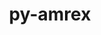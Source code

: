 ---
title: "py-amrex"
layout: cache
categories: [package, develop]
meta: {"versions": ["24.04"], "compilers": ["gcc@=11.4.0", "gcc@=9.4.0", "oneapi@=2024.2.0"], "oss": ["ubuntu20.04", "ubuntu22.04"], "platforms": ["linux"], "targets": ["neoverse_v1", "neoverse_v2", "ppc64le", "x86_64_v3"], "stacks": ["e4s", "e4s-neoverse-v2", "e4s-neoverse_v1", "e4s-oneapi", "e4s-power", "root"], "num_specs": 65, "num_specs_by_stack": {"root": 65, "e4s-power": 2, "e4s-neoverse_v1": 2, "e4s-neoverse-v2": 2, "e4s": 2, "e4s-oneapi": 2}}
spec_details: [{"hash": "v65lqrzwmqmh5x4vylsgbpvbhximbavz", "compiler": "gcc@=9.4.0", "versions": ["24.04"], "os": "ubuntu20.04", "platform": "linux", "target": "ppc64le", "variants": ["build_system=python_pip", "~cuda", "dimensions=1,2,3", "+mpi", "~openmp", "precision=double", "~rocm", "~tiny_profile"], "stacks": ["root"], "size": "-", "tarball": "https://binaries.spack.io/develop/build_cache/linux-ubuntu20.04-ppc64le/gcc-9.4.0/py-amrex-24.04/linux-ubuntu20.04-ppc64le-gcc-9.4.0-py-amrex-24.04-v65lqrzwmqmh5x4vylsgbpvbhximbavz.spack"}, {"hash": "mbbyhoxw5ufoxsm74mzey3zo2zagj6v5", "compiler": "gcc@=9.4.0", "versions": ["24.04"], "os": "ubuntu20.04", "platform": "linux", "target": "ppc64le", "variants": ["build_system=python_pip", "~cuda", "dimensions=1,2,3", "+mpi", "~openmp", "precision=double", "~rocm", "~tiny_profile"], "stacks": ["root"], "size": "-", "tarball": "https://binaries.spack.io/develop/build_cache/linux-ubuntu20.04-ppc64le/gcc-9.4.0/py-amrex-24.04/linux-ubuntu20.04-ppc64le-gcc-9.4.0-py-amrex-24.04-mbbyhoxw5ufoxsm74mzey3zo2zagj6v5.spack"}, {"hash": "uy75uw657rbn5wwcehmpeudl4iwvrsxi", "compiler": "gcc@=9.4.0", "versions": ["24.04"], "os": "ubuntu20.04", "platform": "linux", "target": "ppc64le", "variants": ["build_system=python_pip", "~cuda", "dimensions=1,2,3", "+mpi", "~openmp", "precision=double", "~rocm", "~tiny_profile"], "stacks": ["root"], "size": "-", "tarball": "https://binaries.spack.io/develop/build_cache/linux-ubuntu20.04-ppc64le/gcc-9.4.0/py-amrex-24.04/linux-ubuntu20.04-ppc64le-gcc-9.4.0-py-amrex-24.04-uy75uw657rbn5wwcehmpeudl4iwvrsxi.spack"}, {"hash": "kp4ampj5fagvdxovxkdqfmijxj5utwh3", "compiler": "gcc@=9.4.0", "versions": ["24.04"], "os": "ubuntu20.04", "platform": "linux", "target": "ppc64le", "variants": ["build_system=python_pip", "~cuda", "dimensions=1,2,3", "+mpi", "~openmp", "precision=double", "~rocm", "~tiny_profile"], "stacks": ["root", "e4s-power"], "size": "-", "tarball": "https://binaries.spack.io/develop/build_cache/linux-ubuntu20.04-ppc64le/gcc-9.4.0/py-amrex-24.04/linux-ubuntu20.04-ppc64le-gcc-9.4.0-py-amrex-24.04-kp4ampj5fagvdxovxkdqfmijxj5utwh3.spack"}, {"hash": "q7jcoz5pvsdxb45fqvdfpcpeto63rwaw", "compiler": "gcc@=9.4.0", "versions": ["24.04"], "os": "ubuntu20.04", "platform": "linux", "target": "ppc64le", "variants": ["build_system=python_pip", "~cuda", "dimensions=1,2,3", "+mpi", "~openmp", "precision=double", "~rocm", "~tiny_profile"], "stacks": ["root", "e4s-power"], "size": "-", "tarball": "https://binaries.spack.io/develop/build_cache/linux-ubuntu20.04-ppc64le/gcc-9.4.0/py-amrex-24.04/linux-ubuntu20.04-ppc64le-gcc-9.4.0-py-amrex-24.04-q7jcoz5pvsdxb45fqvdfpcpeto63rwaw.spack"}, {"hash": "yyqzajmobzkznzun2z3ao2foy4rw4bz4", "compiler": "gcc@=9.4.0", "versions": ["24.04"], "os": "ubuntu20.04", "platform": "linux", "target": "ppc64le", "variants": ["build_system=python_pip", "~cuda", "dimensions=1,2,3", "+mpi", "~openmp", "precision=double", "~rocm", "~tiny_profile"], "stacks": ["root"], "size": "-", "tarball": "https://binaries.spack.io/develop/build_cache/linux-ubuntu20.04-ppc64le/gcc-9.4.0/py-amrex-24.04/linux-ubuntu20.04-ppc64le-gcc-9.4.0-py-amrex-24.04-yyqzajmobzkznzun2z3ao2foy4rw4bz4.spack"}, {"hash": "43hwtcob5zgfnsl42j22jamsnjqyj4av", "compiler": "gcc@=9.4.0", "versions": ["24.04"], "os": "ubuntu20.04", "platform": "linux", "target": "ppc64le", "variants": ["build_system=python_pip", "~cuda", "dimensions=1,2,3", "+mpi", "~openmp", "precision=double", "~rocm", "~tiny_profile"], "stacks": ["root"], "size": "-", "tarball": "https://binaries.spack.io/develop/build_cache/linux-ubuntu20.04-ppc64le/gcc-9.4.0/py-amrex-24.04/linux-ubuntu20.04-ppc64le-gcc-9.4.0-py-amrex-24.04-43hwtcob5zgfnsl42j22jamsnjqyj4av.spack"}, {"hash": "iciac3pxtntrotiwo5ftafost55dqaoj", "compiler": "gcc@=9.4.0", "versions": ["24.04"], "os": "ubuntu20.04", "platform": "linux", "target": "ppc64le", "variants": ["build_system=python_pip", "~cuda", "dimensions=1,2,3", "+mpi", "~openmp", "precision=double", "~rocm", "~tiny_profile"], "stacks": ["root"], "size": "-", "tarball": "https://binaries.spack.io/develop/build_cache/linux-ubuntu20.04-ppc64le/gcc-9.4.0/py-amrex-24.04/linux-ubuntu20.04-ppc64le-gcc-9.4.0-py-amrex-24.04-iciac3pxtntrotiwo5ftafost55dqaoj.spack"}, {"hash": "hm7xjqapmahr2smhyubnloiwvviyu3zu", "compiler": "gcc@=9.4.0", "versions": ["24.04"], "os": "ubuntu20.04", "platform": "linux", "target": "ppc64le", "variants": ["build_system=python_pip", "~cuda", "dimensions=1,2,3", "+mpi", "~openmp", "precision=double", "~rocm", "~tiny_profile"], "stacks": ["root"], "size": "-", "tarball": "https://binaries.spack.io/develop/build_cache/linux-ubuntu20.04-ppc64le/gcc-9.4.0/py-amrex-24.04/linux-ubuntu20.04-ppc64le-gcc-9.4.0-py-amrex-24.04-hm7xjqapmahr2smhyubnloiwvviyu3zu.spack"}, {"hash": "pksvimvpyzvbbrr2n72ppoyieusqxklj", "compiler": "gcc@=9.4.0", "versions": ["24.04"], "os": "ubuntu20.04", "platform": "linux", "target": "ppc64le", "variants": ["build_system=python_pip", "~cuda", "dimensions=1,2,3", "+mpi", "~openmp", "precision=double", "~rocm", "~tiny_profile"], "stacks": ["root"], "size": "-", "tarball": "https://binaries.spack.io/develop/build_cache/linux-ubuntu20.04-ppc64le/gcc-9.4.0/py-amrex-24.04/linux-ubuntu20.04-ppc64le-gcc-9.4.0-py-amrex-24.04-pksvimvpyzvbbrr2n72ppoyieusqxklj.spack"}, {"hash": "lpvem672qacybkcb7dxmer5gth3begqo", "compiler": "gcc@=9.4.0", "versions": ["24.04"], "os": "ubuntu20.04", "platform": "linux", "target": "ppc64le", "variants": ["build_system=python_pip", "~cuda", "dimensions=1,2,3", "+mpi", "~openmp", "precision=double", "~rocm", "~tiny_profile"], "stacks": ["root"], "size": "-", "tarball": "https://binaries.spack.io/develop/build_cache/linux-ubuntu20.04-ppc64le/gcc-9.4.0/py-amrex-24.04/linux-ubuntu20.04-ppc64le-gcc-9.4.0-py-amrex-24.04-lpvem672qacybkcb7dxmer5gth3begqo.spack"}, {"hash": "rbntbuipamhcznfzml3yyqzbyc5ttcxk", "compiler": "gcc@=9.4.0", "versions": ["24.04"], "os": "ubuntu20.04", "platform": "linux", "target": "ppc64le", "variants": ["build_system=python_pip", "~cuda", "dimensions=1,2,3", "+mpi", "~openmp", "precision=double", "~rocm", "~tiny_profile"], "stacks": ["root"], "size": "-", "tarball": "https://binaries.spack.io/develop/build_cache/linux-ubuntu20.04-ppc64le/gcc-9.4.0/py-amrex-24.04/linux-ubuntu20.04-ppc64le-gcc-9.4.0-py-amrex-24.04-rbntbuipamhcznfzml3yyqzbyc5ttcxk.spack"}, {"hash": "af52h33xzqgl4zgoywszmcnr2f2g4qdq", "compiler": "gcc@=9.4.0", "versions": ["24.04"], "os": "ubuntu20.04", "platform": "linux", "target": "ppc64le", "variants": ["build_system=python_pip", "~cuda", "dimensions=1,2,3", "+mpi", "~openmp", "precision=double", "~rocm", "~tiny_profile"], "stacks": ["root"], "size": "-", "tarball": "https://binaries.spack.io/develop/build_cache/linux-ubuntu20.04-ppc64le/gcc-9.4.0/py-amrex-24.04/linux-ubuntu20.04-ppc64le-gcc-9.4.0-py-amrex-24.04-af52h33xzqgl4zgoywszmcnr2f2g4qdq.spack"}, {"hash": "y2d3r3rscv55zd45riwladee2gxaloni", "compiler": "gcc@=11.4.0", "versions": ["24.04"], "os": "ubuntu22.04", "platform": "linux", "target": "neoverse_v1", "variants": ["build_system=python_pip", "~cuda", "dimensions=1,2,3", "+mpi", "~openmp", "precision=double", "~rocm", "~tiny_profile"], "stacks": ["root"], "size": "-", "tarball": "https://binaries.spack.io/develop/build_cache/linux-ubuntu22.04-neoverse_v1/gcc-11.4.0/py-amrex-24.04/linux-ubuntu22.04-neoverse_v1-gcc-11.4.0-py-amrex-24.04-y2d3r3rscv55zd45riwladee2gxaloni.spack"}, {"hash": "4rr6banyhtjzktrfxii6ytkd5yfpdzil", "compiler": "gcc@=11.4.0", "versions": ["24.04"], "os": "ubuntu22.04", "platform": "linux", "target": "neoverse_v1", "variants": ["build_system=python_pip", "~cuda", "dimensions=1,2,3", "+mpi", "~openmp", "precision=double", "~rocm", "~tiny_profile"], "stacks": ["root"], "size": "-", "tarball": "https://binaries.spack.io/develop/build_cache/linux-ubuntu22.04-neoverse_v1/gcc-11.4.0/py-amrex-24.04/linux-ubuntu22.04-neoverse_v1-gcc-11.4.0-py-amrex-24.04-4rr6banyhtjzktrfxii6ytkd5yfpdzil.spack"}, {"hash": "36tzkuujkuy2fvzrmwp3vu57vsxentt4", "compiler": "gcc@=11.4.0", "versions": ["24.04"], "os": "ubuntu22.04", "platform": "linux", "target": "neoverse_v1", "variants": ["build_system=python_pip", "~cuda", "dimensions=1,2,3", "+mpi", "~openmp", "precision=double", "~rocm", "~tiny_profile"], "stacks": ["root"], "size": "-", "tarball": "https://binaries.spack.io/develop/build_cache/linux-ubuntu22.04-neoverse_v1/gcc-11.4.0/py-amrex-24.04/linux-ubuntu22.04-neoverse_v1-gcc-11.4.0-py-amrex-24.04-36tzkuujkuy2fvzrmwp3vu57vsxentt4.spack"}, {"hash": "kon236fhb7qdxcro3jujrfoag24aa5ns", "compiler": "gcc@=11.4.0", "versions": ["24.04"], "os": "ubuntu22.04", "platform": "linux", "target": "neoverse_v1", "variants": ["build_system=python_pip", "~cuda", "dimensions=1,2,3", "+mpi", "~openmp", "precision=double", "~rocm", "~tiny_profile"], "stacks": ["root"], "size": "-", "tarball": "https://binaries.spack.io/develop/build_cache/linux-ubuntu22.04-neoverse_v1/gcc-11.4.0/py-amrex-24.04/linux-ubuntu22.04-neoverse_v1-gcc-11.4.0-py-amrex-24.04-kon236fhb7qdxcro3jujrfoag24aa5ns.spack"}, {"hash": "gswmsknm25gjjraajnepnacfr5p3m6hk", "compiler": "gcc@=11.4.0", "versions": ["24.04"], "os": "ubuntu22.04", "platform": "linux", "target": "neoverse_v1", "variants": ["build_system=python_pip", "~cuda", "dimensions=1,2,3", "+mpi", "~openmp", "precision=double", "~rocm", "~tiny_profile"], "stacks": ["root"], "size": "-", "tarball": "https://binaries.spack.io/develop/build_cache/linux-ubuntu22.04-neoverse_v1/gcc-11.4.0/py-amrex-24.04/linux-ubuntu22.04-neoverse_v1-gcc-11.4.0-py-amrex-24.04-gswmsknm25gjjraajnepnacfr5p3m6hk.spack"}, {"hash": "n2n5jdvy52ghc3v3vtnckddb3owhh243", "compiler": "gcc@=11.4.0", "versions": ["24.04"], "os": "ubuntu22.04", "platform": "linux", "target": "neoverse_v1", "variants": ["build_system=python_pip", "~cuda", "dimensions=1,2,3", "+mpi", "~openmp", "precision=double", "~rocm", "~tiny_profile"], "stacks": ["root"], "size": "-", "tarball": "https://binaries.spack.io/develop/build_cache/linux-ubuntu22.04-neoverse_v1/gcc-11.4.0/py-amrex-24.04/linux-ubuntu22.04-neoverse_v1-gcc-11.4.0-py-amrex-24.04-n2n5jdvy52ghc3v3vtnckddb3owhh243.spack"}, {"hash": "br7k566rtemgtjdph4gbvbz5faozrdo3", "compiler": "gcc@=11.4.0", "versions": ["24.04"], "os": "ubuntu22.04", "platform": "linux", "target": "neoverse_v1", "variants": ["build_system=python_pip", "~cuda", "dimensions=1,2,3", "+mpi", "~openmp", "precision=double", "~rocm", "~tiny_profile"], "stacks": ["root"], "size": "-", "tarball": "https://binaries.spack.io/develop/build_cache/linux-ubuntu22.04-neoverse_v1/gcc-11.4.0/py-amrex-24.04/linux-ubuntu22.04-neoverse_v1-gcc-11.4.0-py-amrex-24.04-br7k566rtemgtjdph4gbvbz5faozrdo3.spack"}, {"hash": "gie2wglgaegi32uu366bwqmiyf5kxehu", "compiler": "gcc@=11.4.0", "versions": ["24.04"], "os": "ubuntu22.04", "platform": "linux", "target": "neoverse_v1", "variants": ["build_system=python_pip", "~cuda", "dimensions=1,2,3", "+mpi", "~openmp", "precision=double", "~rocm", "~tiny_profile"], "stacks": ["root"], "size": "-", "tarball": "https://binaries.spack.io/develop/build_cache/linux-ubuntu22.04-neoverse_v1/gcc-11.4.0/py-amrex-24.04/linux-ubuntu22.04-neoverse_v1-gcc-11.4.0-py-amrex-24.04-gie2wglgaegi32uu366bwqmiyf5kxehu.spack"}, {"hash": "ie5vuhfw7l2r4iy6fyfz3mmyba6p42zi", "compiler": "gcc@=11.4.0", "versions": ["24.04"], "os": "ubuntu22.04", "platform": "linux", "target": "neoverse_v1", "variants": ["build_system=python_pip", "~cuda", "dimensions=1,2,3", "+mpi", "~openmp", "precision=double", "~rocm", "~tiny_profile"], "stacks": ["root"], "size": "-", "tarball": "https://binaries.spack.io/develop/build_cache/linux-ubuntu22.04-neoverse_v1/gcc-11.4.0/py-amrex-24.04/linux-ubuntu22.04-neoverse_v1-gcc-11.4.0-py-amrex-24.04-ie5vuhfw7l2r4iy6fyfz3mmyba6p42zi.spack"}, {"hash": "cie5igbnxza7mj4cmbhqxdfrs6r2jbq3", "compiler": "gcc@=11.4.0", "versions": ["24.04"], "os": "ubuntu22.04", "platform": "linux", "target": "neoverse_v1", "variants": ["build_system=python_pip", "~cuda", "dimensions=1,2,3", "+mpi", "~openmp", "precision=double", "~rocm", "~tiny_profile"], "stacks": ["root", "e4s-neoverse_v1"], "size": "-", "tarball": "https://binaries.spack.io/develop/build_cache/linux-ubuntu22.04-neoverse_v1/gcc-11.4.0/py-amrex-24.04/linux-ubuntu22.04-neoverse_v1-gcc-11.4.0-py-amrex-24.04-cie5igbnxza7mj4cmbhqxdfrs6r2jbq3.spack"}, {"hash": "t47af632wo2gmu7xn6ngh2g25kwahm2s", "compiler": "gcc@=11.4.0", "versions": ["24.04"], "os": "ubuntu22.04", "platform": "linux", "target": "neoverse_v1", "variants": ["build_system=python_pip", "~cuda", "dimensions=1,2,3", "+mpi", "~openmp", "precision=double", "~rocm", "~tiny_profile"], "stacks": ["root"], "size": "-", "tarball": "https://binaries.spack.io/develop/build_cache/linux-ubuntu22.04-neoverse_v1/gcc-11.4.0/py-amrex-24.04/linux-ubuntu22.04-neoverse_v1-gcc-11.4.0-py-amrex-24.04-t47af632wo2gmu7xn6ngh2g25kwahm2s.spack"}, {"hash": "y2x6wh2sglggivuulmr3rtiirpxopi5x", "compiler": "gcc@=11.4.0", "versions": ["24.04"], "os": "ubuntu22.04", "platform": "linux", "target": "neoverse_v1", "variants": ["build_system=python_pip", "~cuda", "dimensions=1,2,3", "+mpi", "~openmp", "precision=double", "~rocm", "~tiny_profile"], "stacks": ["root"], "size": "-", "tarball": "https://binaries.spack.io/develop/build_cache/linux-ubuntu22.04-neoverse_v1/gcc-11.4.0/py-amrex-24.04/linux-ubuntu22.04-neoverse_v1-gcc-11.4.0-py-amrex-24.04-y2x6wh2sglggivuulmr3rtiirpxopi5x.spack"}, {"hash": "rvayplnd4o2aw3pgtnxutjnpbwru5adz", "compiler": "gcc@=11.4.0", "versions": ["24.04"], "os": "ubuntu22.04", "platform": "linux", "target": "neoverse_v1", "variants": ["build_system=python_pip", "~cuda", "dimensions=1,2,3", "+mpi", "~openmp", "precision=double", "~rocm", "~tiny_profile"], "stacks": ["root", "e4s-neoverse_v1"], "size": "-", "tarball": "https://binaries.spack.io/develop/build_cache/linux-ubuntu22.04-neoverse_v1/gcc-11.4.0/py-amrex-24.04/linux-ubuntu22.04-neoverse_v1-gcc-11.4.0-py-amrex-24.04-rvayplnd4o2aw3pgtnxutjnpbwru5adz.spack"}, {"hash": "255tferdscnvpyojl44km3c7vxstthpz", "compiler": "gcc@=11.4.0", "versions": ["24.04"], "os": "ubuntu22.04", "platform": "linux", "target": "neoverse_v2", "variants": ["build_system=python_pip", "~cuda", "dimensions=1,2,3", "+mpi", "~openmp", "precision=double", "~rocm", "~tiny_profile"], "stacks": ["root"], "size": "-", "tarball": "https://binaries.spack.io/develop/build_cache/linux-ubuntu22.04-neoverse_v2/gcc-11.4.0/py-amrex-24.04/linux-ubuntu22.04-neoverse_v2-gcc-11.4.0-py-amrex-24.04-255tferdscnvpyojl44km3c7vxstthpz.spack"}, {"hash": "25j45pp3xzg4tb6ozuxavvfcoljl67y6", "compiler": "gcc@=11.4.0", "versions": ["24.04"], "os": "ubuntu22.04", "platform": "linux", "target": "neoverse_v2", "variants": ["build_system=python_pip", "~cuda", "dimensions=1,2,3", "+mpi", "~openmp", "precision=double", "~rocm", "~tiny_profile"], "stacks": ["root"], "size": "-", "tarball": "https://binaries.spack.io/develop/build_cache/linux-ubuntu22.04-neoverse_v2/gcc-11.4.0/py-amrex-24.04/linux-ubuntu22.04-neoverse_v2-gcc-11.4.0-py-amrex-24.04-25j45pp3xzg4tb6ozuxavvfcoljl67y6.spack"}, {"hash": "iyg7g2ql4ebsqzsewxe4gewn3mz63txy", "compiler": "gcc@=11.4.0", "versions": ["24.04"], "os": "ubuntu22.04", "platform": "linux", "target": "neoverse_v2", "variants": ["build_system=python_pip", "~cuda", "dimensions=1,2,3", "+mpi", "~openmp", "precision=double", "~rocm", "~tiny_profile"], "stacks": ["root"], "size": "-", "tarball": "https://binaries.spack.io/develop/build_cache/linux-ubuntu22.04-neoverse_v2/gcc-11.4.0/py-amrex-24.04/linux-ubuntu22.04-neoverse_v2-gcc-11.4.0-py-amrex-24.04-iyg7g2ql4ebsqzsewxe4gewn3mz63txy.spack"}, {"hash": "y4gnntmoilabzq32bcmgp7z4puokdzri", "compiler": "gcc@=11.4.0", "versions": ["24.04"], "os": "ubuntu22.04", "platform": "linux", "target": "neoverse_v2", "variants": ["build_system=python_pip", "~cuda", "dimensions=1,2,3", "+mpi", "~openmp", "precision=double", "~rocm", "~tiny_profile"], "stacks": ["root", "e4s-neoverse-v2"], "size": "-", "tarball": "https://binaries.spack.io/develop/build_cache/linux-ubuntu22.04-neoverse_v2/gcc-11.4.0/py-amrex-24.04/linux-ubuntu22.04-neoverse_v2-gcc-11.4.0-py-amrex-24.04-y4gnntmoilabzq32bcmgp7z4puokdzri.spack"}, {"hash": "cmvsuyexaw3voyviyxx3qsl6raiq53gx", "compiler": "gcc@=11.4.0", "versions": ["24.04"], "os": "ubuntu22.04", "platform": "linux", "target": "neoverse_v2", "variants": ["build_system=python_pip", "~cuda", "dimensions=1,2,3", "+mpi", "~openmp", "precision=double", "~rocm", "~tiny_profile"], "stacks": ["root"], "size": "-", "tarball": "https://binaries.spack.io/develop/build_cache/linux-ubuntu22.04-neoverse_v2/gcc-11.4.0/py-amrex-24.04/linux-ubuntu22.04-neoverse_v2-gcc-11.4.0-py-amrex-24.04-cmvsuyexaw3voyviyxx3qsl6raiq53gx.spack"}, {"hash": "npvgh3ispps5dv5brz4yqs5qypdk2mwg", "compiler": "gcc@=11.4.0", "versions": ["24.04"], "os": "ubuntu22.04", "platform": "linux", "target": "neoverse_v2", "variants": ["build_system=python_pip", "~cuda", "dimensions=1,2,3", "+mpi", "~openmp", "precision=double", "~rocm", "~tiny_profile"], "stacks": ["root", "e4s-neoverse-v2"], "size": "-", "tarball": "https://binaries.spack.io/develop/build_cache/linux-ubuntu22.04-neoverse_v2/gcc-11.4.0/py-amrex-24.04/linux-ubuntu22.04-neoverse_v2-gcc-11.4.0-py-amrex-24.04-npvgh3ispps5dv5brz4yqs5qypdk2mwg.spack"}, {"hash": "nfnopv7fjkawx7g33d4qsln2bnt62gmv", "compiler": "gcc@=11.4.0", "versions": ["24.04"], "os": "ubuntu22.04", "platform": "linux", "target": "neoverse_v2", "variants": ["build_system=python_pip", "~cuda", "dimensions=1,2,3", "+mpi", "~openmp", "precision=double", "~rocm", "~tiny_profile"], "stacks": ["root"], "size": "-", "tarball": "https://binaries.spack.io/develop/build_cache/linux-ubuntu22.04-neoverse_v2/gcc-11.4.0/py-amrex-24.04/linux-ubuntu22.04-neoverse_v2-gcc-11.4.0-py-amrex-24.04-nfnopv7fjkawx7g33d4qsln2bnt62gmv.spack"}, {"hash": "5w2psazgjkac73iwqkmx6lcryo6ybi6t", "compiler": "gcc@=11.4.0", "versions": ["24.04"], "os": "ubuntu22.04", "platform": "linux", "target": "neoverse_v2", "variants": ["build_system=python_pip", "~cuda", "dimensions=1,2,3", "+mpi", "~openmp", "precision=double", "~rocm", "~tiny_profile"], "stacks": ["root"], "size": "-", "tarball": "https://binaries.spack.io/develop/build_cache/linux-ubuntu22.04-neoverse_v2/gcc-11.4.0/py-amrex-24.04/linux-ubuntu22.04-neoverse_v2-gcc-11.4.0-py-amrex-24.04-5w2psazgjkac73iwqkmx6lcryo6ybi6t.spack"}, {"hash": "j22zqxjpjpnkp5gpr2tqcg4ubsfxwg5l", "compiler": "gcc@=11.4.0", "versions": ["24.04"], "os": "ubuntu22.04", "platform": "linux", "target": "neoverse_v2", "variants": ["build_system=python_pip", "~cuda", "dimensions=1,2,3", "+mpi", "~openmp", "precision=double", "~rocm", "~tiny_profile"], "stacks": ["root"], "size": "-", "tarball": "https://binaries.spack.io/develop/build_cache/linux-ubuntu22.04-neoverse_v2/gcc-11.4.0/py-amrex-24.04/linux-ubuntu22.04-neoverse_v2-gcc-11.4.0-py-amrex-24.04-j22zqxjpjpnkp5gpr2tqcg4ubsfxwg5l.spack"}, {"hash": "uxiulk72b2xwysdpb3jbg3rjohooavep", "compiler": "gcc@=11.4.0", "versions": ["24.04"], "os": "ubuntu22.04", "platform": "linux", "target": "neoverse_v2", "variants": ["build_system=python_pip", "~cuda", "dimensions=1,2,3", "+mpi", "~openmp", "precision=double", "~rocm", "~tiny_profile"], "stacks": ["root"], "size": "-", "tarball": "https://binaries.spack.io/develop/build_cache/linux-ubuntu22.04-neoverse_v2/gcc-11.4.0/py-amrex-24.04/linux-ubuntu22.04-neoverse_v2-gcc-11.4.0-py-amrex-24.04-uxiulk72b2xwysdpb3jbg3rjohooavep.spack"}, {"hash": "ulg3espnhyibabdzmdwm5jbjpugdmgem", "compiler": "gcc@=11.4.0", "versions": ["24.04"], "os": "ubuntu22.04", "platform": "linux", "target": "neoverse_v2", "variants": ["build_system=python_pip", "~cuda", "dimensions=1,2,3", "+mpi", "~openmp", "precision=double", "~rocm", "~tiny_profile"], "stacks": ["root"], "size": "-", "tarball": "https://binaries.spack.io/develop/build_cache/linux-ubuntu22.04-neoverse_v2/gcc-11.4.0/py-amrex-24.04/linux-ubuntu22.04-neoverse_v2-gcc-11.4.0-py-amrex-24.04-ulg3espnhyibabdzmdwm5jbjpugdmgem.spack"}, {"hash": "pafshyn2potjp4aotup4pr6tcwprks5y", "compiler": "gcc@=11.4.0", "versions": ["24.04"], "os": "ubuntu22.04", "platform": "linux", "target": "neoverse_v2", "variants": ["build_system=python_pip", "~cuda", "dimensions=1,2,3", "+mpi", "~openmp", "precision=double", "~rocm", "~tiny_profile"], "stacks": ["root"], "size": "-", "tarball": "https://binaries.spack.io/develop/build_cache/linux-ubuntu22.04-neoverse_v2/gcc-11.4.0/py-amrex-24.04/linux-ubuntu22.04-neoverse_v2-gcc-11.4.0-py-amrex-24.04-pafshyn2potjp4aotup4pr6tcwprks5y.spack"}, {"hash": "tytja5p4ry5o6tchxqzn4hywxkoxkxdu", "compiler": "gcc@=11.4.0", "versions": ["24.04"], "os": "ubuntu22.04", "platform": "linux", "target": "neoverse_v2", "variants": ["build_system=python_pip", "~cuda", "dimensions=1,2,3", "+mpi", "~openmp", "precision=double", "~rocm", "~tiny_profile"], "stacks": ["root"], "size": "-", "tarball": "https://binaries.spack.io/develop/build_cache/linux-ubuntu22.04-neoverse_v2/gcc-11.4.0/py-amrex-24.04/linux-ubuntu22.04-neoverse_v2-gcc-11.4.0-py-amrex-24.04-tytja5p4ry5o6tchxqzn4hywxkoxkxdu.spack"}, {"hash": "4jwqhvxmld3jn3t2u2irdrqgbnhub2xb", "compiler": "gcc@=11.4.0", "versions": ["24.04"], "os": "ubuntu22.04", "platform": "linux", "target": "x86_64_v3", "variants": ["build_system=python_pip", "~cuda", "dimensions=1,2,3", "+mpi", "~openmp", "precision=double", "~rocm", "~tiny_profile"], "stacks": ["root"], "size": "-", "tarball": "https://binaries.spack.io/develop/build_cache/linux-ubuntu22.04-x86_64_v3/gcc-11.4.0/py-amrex-24.04/linux-ubuntu22.04-x86_64_v3-gcc-11.4.0-py-amrex-24.04-4jwqhvxmld3jn3t2u2irdrqgbnhub2xb.spack"}, {"hash": "7kj7jpkb7or54qbvvsriskgplusfn45z", "compiler": "gcc@=11.4.0", "versions": ["24.04"], "os": "ubuntu22.04", "platform": "linux", "target": "x86_64_v3", "variants": ["build_system=python_pip", "~cuda", "dimensions=1,2,3", "+mpi", "~openmp", "precision=double", "~rocm", "~tiny_profile"], "stacks": ["root"], "size": "-", "tarball": "https://binaries.spack.io/develop/build_cache/linux-ubuntu22.04-x86_64_v3/gcc-11.4.0/py-amrex-24.04/linux-ubuntu22.04-x86_64_v3-gcc-11.4.0-py-amrex-24.04-7kj7jpkb7or54qbvvsriskgplusfn45z.spack"}, {"hash": "4ndurnwlm3ntv3ttlxc7jhi7cyxd4rxz", "compiler": "gcc@=11.4.0", "versions": ["24.04"], "os": "ubuntu22.04", "platform": "linux", "target": "x86_64_v3", "variants": ["build_system=python_pip", "~cuda", "dimensions=1,2,3", "+mpi", "~openmp", "precision=double", "~rocm", "~tiny_profile"], "stacks": ["root"], "size": "-", "tarball": "https://binaries.spack.io/develop/build_cache/linux-ubuntu22.04-x86_64_v3/gcc-11.4.0/py-amrex-24.04/linux-ubuntu22.04-x86_64_v3-gcc-11.4.0-py-amrex-24.04-4ndurnwlm3ntv3ttlxc7jhi7cyxd4rxz.spack"}, {"hash": "4xnn7rrvdyvul4jepy3oj32xn4rydygz", "compiler": "gcc@=11.4.0", "versions": ["24.04"], "os": "ubuntu22.04", "platform": "linux", "target": "x86_64_v3", "variants": ["build_system=python_pip", "~cuda", "dimensions=1,2,3", "+mpi", "~openmp", "precision=double", "~rocm", "~tiny_profile"], "stacks": ["root"], "size": "-", "tarball": "https://binaries.spack.io/develop/build_cache/linux-ubuntu22.04-x86_64_v3/gcc-11.4.0/py-amrex-24.04/linux-ubuntu22.04-x86_64_v3-gcc-11.4.0-py-amrex-24.04-4xnn7rrvdyvul4jepy3oj32xn4rydygz.spack"}, {"hash": "gpuv4xvomdt5koit7tmzpnnbp6lpoafw", "compiler": "gcc@=11.4.0", "versions": ["24.04"], "os": "ubuntu22.04", "platform": "linux", "target": "x86_64_v3", "variants": ["build_system=python_pip", "~cuda", "dimensions=1,2,3", "+mpi", "~openmp", "precision=double", "~rocm", "~tiny_profile"], "stacks": ["root"], "size": "-", "tarball": "https://binaries.spack.io/develop/build_cache/linux-ubuntu22.04-x86_64_v3/gcc-11.4.0/py-amrex-24.04/linux-ubuntu22.04-x86_64_v3-gcc-11.4.0-py-amrex-24.04-gpuv4xvomdt5koit7tmzpnnbp6lpoafw.spack"}, {"hash": "ov5kv7tnbbwtegj7vltf4upi2bss7fbo", "compiler": "gcc@=11.4.0", "versions": ["24.04"], "os": "ubuntu22.04", "platform": "linux", "target": "x86_64_v3", "variants": ["build_system=python_pip", "~cuda", "dimensions=1,2,3", "+mpi", "~openmp", "precision=double", "~rocm", "~tiny_profile"], "stacks": ["root", "e4s"], "size": "-", "tarball": "https://binaries.spack.io/develop/build_cache/linux-ubuntu22.04-x86_64_v3/gcc-11.4.0/py-amrex-24.04/linux-ubuntu22.04-x86_64_v3-gcc-11.4.0-py-amrex-24.04-ov5kv7tnbbwtegj7vltf4upi2bss7fbo.spack"}, {"hash": "wip2jio3g7ceit565izcb5hzldoxcgem", "compiler": "gcc@=11.4.0", "versions": ["24.04"], "os": "ubuntu22.04", "platform": "linux", "target": "x86_64_v3", "variants": ["build_system=python_pip", "~cuda", "dimensions=1,2,3", "+mpi", "~openmp", "precision=double", "~rocm", "~tiny_profile"], "stacks": ["root"], "size": "-", "tarball": "https://binaries.spack.io/develop/build_cache/linux-ubuntu22.04-x86_64_v3/gcc-11.4.0/py-amrex-24.04/linux-ubuntu22.04-x86_64_v3-gcc-11.4.0-py-amrex-24.04-wip2jio3g7ceit565izcb5hzldoxcgem.spack"}, {"hash": "avunwyubbvcowfybzzyi5xwrmoulvsuy", "compiler": "gcc@=11.4.0", "versions": ["24.04"], "os": "ubuntu22.04", "platform": "linux", "target": "x86_64_v3", "variants": ["build_system=python_pip", "~cuda", "dimensions=1,2,3", "+mpi", "~openmp", "precision=double", "~rocm", "~tiny_profile"], "stacks": ["root", "e4s"], "size": "-", "tarball": "https://binaries.spack.io/develop/build_cache/linux-ubuntu22.04-x86_64_v3/gcc-11.4.0/py-amrex-24.04/linux-ubuntu22.04-x86_64_v3-gcc-11.4.0-py-amrex-24.04-avunwyubbvcowfybzzyi5xwrmoulvsuy.spack"}, {"hash": "f7e27ilvcwy7kdxyq6it3zfh5iwfhelk", "compiler": "gcc@=11.4.0", "versions": ["24.04"], "os": "ubuntu22.04", "platform": "linux", "target": "x86_64_v3", "variants": ["build_system=python_pip", "~cuda", "dimensions=1,2,3", "+mpi", "~openmp", "precision=double", "~rocm", "~tiny_profile"], "stacks": ["root"], "size": "-", "tarball": "https://binaries.spack.io/develop/build_cache/linux-ubuntu22.04-x86_64_v3/gcc-11.4.0/py-amrex-24.04/linux-ubuntu22.04-x86_64_v3-gcc-11.4.0-py-amrex-24.04-f7e27ilvcwy7kdxyq6it3zfh5iwfhelk.spack"}, {"hash": "mejxyekkoaamisrgsa2uzgk73mj5ymmh", "compiler": "gcc@=11.4.0", "versions": ["24.04"], "os": "ubuntu22.04", "platform": "linux", "target": "x86_64_v3", "variants": ["build_system=python_pip", "~cuda", "dimensions=1,2,3", "+mpi", "~openmp", "precision=double", "~rocm", "~tiny_profile"], "stacks": ["root"], "size": "-", "tarball": "https://binaries.spack.io/develop/build_cache/linux-ubuntu22.04-x86_64_v3/gcc-11.4.0/py-amrex-24.04/linux-ubuntu22.04-x86_64_v3-gcc-11.4.0-py-amrex-24.04-mejxyekkoaamisrgsa2uzgk73mj5ymmh.spack"}, {"hash": "am2iecqsrjvmzjr5uzazfwt5hphomwbn", "compiler": "gcc@=11.4.0", "versions": ["24.04"], "os": "ubuntu22.04", "platform": "linux", "target": "x86_64_v3", "variants": ["build_system=python_pip", "~cuda", "dimensions=1,2,3", "+mpi", "~openmp", "precision=double", "~rocm", "~tiny_profile"], "stacks": ["root"], "size": "-", "tarball": "https://binaries.spack.io/develop/build_cache/linux-ubuntu22.04-x86_64_v3/gcc-11.4.0/py-amrex-24.04/linux-ubuntu22.04-x86_64_v3-gcc-11.4.0-py-amrex-24.04-am2iecqsrjvmzjr5uzazfwt5hphomwbn.spack"}, {"hash": "p5tq25ysgxhod5m35ut5ulntsatc6o4r", "compiler": "gcc@=11.4.0", "versions": ["24.04"], "os": "ubuntu22.04", "platform": "linux", "target": "x86_64_v3", "variants": ["build_system=python_pip", "~cuda", "dimensions=1,2,3", "+mpi", "~openmp", "precision=double", "~rocm", "~tiny_profile"], "stacks": ["root"], "size": "-", "tarball": "https://binaries.spack.io/develop/build_cache/linux-ubuntu22.04-x86_64_v3/gcc-11.4.0/py-amrex-24.04/linux-ubuntu22.04-x86_64_v3-gcc-11.4.0-py-amrex-24.04-p5tq25ysgxhod5m35ut5ulntsatc6o4r.spack"}, {"hash": "ycccecppo47pfhv756qwtezqjf432hky", "compiler": "gcc@=11.4.0", "versions": ["24.04"], "os": "ubuntu22.04", "platform": "linux", "target": "x86_64_v3", "variants": ["build_system=python_pip", "~cuda", "dimensions=1,2,3", "+mpi", "~openmp", "precision=double", "~rocm", "~tiny_profile"], "stacks": ["root"], "size": "-", "tarball": "https://binaries.spack.io/develop/build_cache/linux-ubuntu22.04-x86_64_v3/gcc-11.4.0/py-amrex-24.04/linux-ubuntu22.04-x86_64_v3-gcc-11.4.0-py-amrex-24.04-ycccecppo47pfhv756qwtezqjf432hky.spack"}, {"hash": "4c5v7vl2yldvy76fs7kkxflfilfjgjkp", "compiler": "oneapi@=2024.2.0", "versions": ["24.04"], "os": "ubuntu22.04", "platform": "linux", "target": "x86_64_v3", "variants": ["build_system=python_pip", "~cuda", "dimensions=1,2,3", "+mpi", "~openmp", "precision=double", "~rocm", "~tiny_profile"], "stacks": ["root"], "size": "-", "tarball": "https://binaries.spack.io/develop/build_cache/linux-ubuntu22.04-x86_64_v3/oneapi-2024.2.0/py-amrex-24.04/linux-ubuntu22.04-x86_64_v3-oneapi-2024.2.0-py-amrex-24.04-4c5v7vl2yldvy76fs7kkxflfilfjgjkp.spack"}, {"hash": "tmrkkcsiqpypl5s644kf4cluuoyjwixo", "compiler": "oneapi@=2024.2.0", "versions": ["24.04"], "os": "ubuntu22.04", "platform": "linux", "target": "x86_64_v3", "variants": ["build_system=python_pip", "~cuda", "dimensions=1,2,3", "+mpi", "~openmp", "precision=double", "~rocm", "~tiny_profile"], "stacks": ["root"], "size": "-", "tarball": "https://binaries.spack.io/develop/build_cache/linux-ubuntu22.04-x86_64_v3/oneapi-2024.2.0/py-amrex-24.04/linux-ubuntu22.04-x86_64_v3-oneapi-2024.2.0-py-amrex-24.04-tmrkkcsiqpypl5s644kf4cluuoyjwixo.spack"}, {"hash": "y3qkgmr7ai34oqg4o2jmdoeyebr3vloi", "compiler": "oneapi@=2024.2.0", "versions": ["24.04"], "os": "ubuntu22.04", "platform": "linux", "target": "x86_64_v3", "variants": ["build_system=python_pip", "~cuda", "dimensions=1,2,3", "+mpi", "~openmp", "precision=double", "~rocm", "~tiny_profile"], "stacks": ["root"], "size": "-", "tarball": "https://binaries.spack.io/develop/build_cache/linux-ubuntu22.04-x86_64_v3/oneapi-2024.2.0/py-amrex-24.04/linux-ubuntu22.04-x86_64_v3-oneapi-2024.2.0-py-amrex-24.04-y3qkgmr7ai34oqg4o2jmdoeyebr3vloi.spack"}, {"hash": "c3j6uuerpaf6vfn7xhgtzsfgcqix5v7j", "compiler": "oneapi@=2024.2.0", "versions": ["24.04"], "os": "ubuntu22.04", "platform": "linux", "target": "x86_64_v3", "variants": ["build_system=python_pip", "~cuda", "dimensions=1,2,3", "+mpi", "~openmp", "precision=double", "~rocm", "~tiny_profile"], "stacks": ["root"], "size": "-", "tarball": "https://binaries.spack.io/develop/build_cache/linux-ubuntu22.04-x86_64_v3/oneapi-2024.2.0/py-amrex-24.04/linux-ubuntu22.04-x86_64_v3-oneapi-2024.2.0-py-amrex-24.04-c3j6uuerpaf6vfn7xhgtzsfgcqix5v7j.spack"}, {"hash": "are6hwjen3z4ocfpgruazynba3pafnw2", "compiler": "oneapi@=2024.2.0", "versions": ["24.04"], "os": "ubuntu22.04", "platform": "linux", "target": "x86_64_v3", "variants": ["build_system=python_pip", "~cuda", "dimensions=1,2,3", "+mpi", "~openmp", "precision=double", "~rocm", "~tiny_profile"], "stacks": ["root"], "size": "-", "tarball": "https://binaries.spack.io/develop/build_cache/linux-ubuntu22.04-x86_64_v3/oneapi-2024.2.0/py-amrex-24.04/linux-ubuntu22.04-x86_64_v3-oneapi-2024.2.0-py-amrex-24.04-are6hwjen3z4ocfpgruazynba3pafnw2.spack"}, {"hash": "42hfvlli2czqpqqqp24kyvjbcczxlnb5", "compiler": "oneapi@=2024.2.0", "versions": ["24.04"], "os": "ubuntu22.04", "platform": "linux", "target": "x86_64_v3", "variants": ["build_system=python_pip", "~cuda", "dimensions=1,2,3", "+mpi", "~openmp", "precision=double", "~rocm", "~tiny_profile"], "stacks": ["root"], "size": "-", "tarball": "https://binaries.spack.io/develop/build_cache/linux-ubuntu22.04-x86_64_v3/oneapi-2024.2.0/py-amrex-24.04/linux-ubuntu22.04-x86_64_v3-oneapi-2024.2.0-py-amrex-24.04-42hfvlli2czqpqqqp24kyvjbcczxlnb5.spack"}, {"hash": "orrfv3w4ehdexuzxcr3vlslbpzajaauv", "compiler": "oneapi@=2024.2.0", "versions": ["24.04"], "os": "ubuntu22.04", "platform": "linux", "target": "x86_64_v3", "variants": ["build_system=python_pip", "~cuda", "dimensions=1,2,3", "+mpi", "~openmp", "precision=double", "~rocm", "~tiny_profile"], "stacks": ["root"], "size": "-", "tarball": "https://binaries.spack.io/develop/build_cache/linux-ubuntu22.04-x86_64_v3/oneapi-2024.2.0/py-amrex-24.04/linux-ubuntu22.04-x86_64_v3-oneapi-2024.2.0-py-amrex-24.04-orrfv3w4ehdexuzxcr3vlslbpzajaauv.spack"}, {"hash": "rfajtvxwc46yuufheycebixqgtkne4pv", "compiler": "oneapi@=2024.2.0", "versions": ["24.04"], "os": "ubuntu22.04", "platform": "linux", "target": "x86_64_v3", "variants": ["build_system=python_pip", "~cuda", "dimensions=1,2,3", "+mpi", "~openmp", "precision=double", "~rocm", "~tiny_profile"], "stacks": ["root"], "size": "-", "tarball": "https://binaries.spack.io/develop/build_cache/linux-ubuntu22.04-x86_64_v3/oneapi-2024.2.0/py-amrex-24.04/linux-ubuntu22.04-x86_64_v3-oneapi-2024.2.0-py-amrex-24.04-rfajtvxwc46yuufheycebixqgtkne4pv.spack"}, {"hash": "mql2q7udigtyvez2ja4nb5s7pbo7iynu", "compiler": "oneapi@=2024.2.0", "versions": ["24.04"], "os": "ubuntu22.04", "platform": "linux", "target": "x86_64_v3", "variants": ["build_system=python_pip", "~cuda", "dimensions=1,2,3", "+mpi", "~openmp", "precision=double", "~rocm", "~tiny_profile"], "stacks": ["e4s-oneapi", "root"], "size": "-", "tarball": "https://binaries.spack.io/develop/build_cache/linux-ubuntu22.04-x86_64_v3/oneapi-2024.2.0/py-amrex-24.04/linux-ubuntu22.04-x86_64_v3-oneapi-2024.2.0-py-amrex-24.04-mql2q7udigtyvez2ja4nb5s7pbo7iynu.spack"}, {"hash": "lw5mjx5imwknnb254ymfoezal2nzrvdo", "compiler": "oneapi@=2024.2.0", "versions": ["24.04"], "os": "ubuntu22.04", "platform": "linux", "target": "x86_64_v3", "variants": ["build_system=python_pip", "~cuda", "dimensions=1,2,3", "+mpi", "~openmp", "precision=double", "~rocm", "~tiny_profile"], "stacks": ["e4s-oneapi", "root"], "size": "-", "tarball": "https://binaries.spack.io/develop/build_cache/linux-ubuntu22.04-x86_64_v3/oneapi-2024.2.0/py-amrex-24.04/linux-ubuntu22.04-x86_64_v3-oneapi-2024.2.0-py-amrex-24.04-lw5mjx5imwknnb254ymfoezal2nzrvdo.spack"}, {"hash": "txtdylo7b2gcxg2fymehwobqcgomzd6g", "compiler": "oneapi@=2024.2.0", "versions": ["24.04"], "os": "ubuntu22.04", "platform": "linux", "target": "x86_64_v3", "variants": ["build_system=python_pip", "~cuda", "dimensions=1,2,3", "+mpi", "~openmp", "precision=double", "~rocm", "~tiny_profile"], "stacks": ["root"], "size": "-", "tarball": "https://binaries.spack.io/develop/build_cache/linux-ubuntu22.04-x86_64_v3/oneapi-2024.2.0/py-amrex-24.04/linux-ubuntu22.04-x86_64_v3-oneapi-2024.2.0-py-amrex-24.04-txtdylo7b2gcxg2fymehwobqcgomzd6g.spack"}, {"hash": "rpy5tjvzn2bmrpadhwmfdcoj76fqtkzo", "compiler": "oneapi@=2024.2.0", "versions": ["24.04"], "os": "ubuntu22.04", "platform": "linux", "target": "x86_64_v3", "variants": ["build_system=python_pip", "~cuda", "dimensions=1,2,3", "+mpi", "~openmp", "precision=double", "~rocm", "~tiny_profile"], "stacks": ["root"], "size": "-", "tarball": "https://binaries.spack.io/develop/build_cache/linux-ubuntu22.04-x86_64_v3/oneapi-2024.2.0/py-amrex-24.04/linux-ubuntu22.04-x86_64_v3-oneapi-2024.2.0-py-amrex-24.04-rpy5tjvzn2bmrpadhwmfdcoj76fqtkzo.spack"}, {"hash": "v5dw3cnngkrm3p5bmqghi6otpnmpoelz", "compiler": "oneapi@=2024.2.0", "versions": ["24.04"], "os": "ubuntu22.04", "platform": "linux", "target": "x86_64_v3", "variants": ["build_system=python_pip", "~cuda", "dimensions=1,2,3", "+mpi", "~openmp", "precision=double", "~rocm", "~tiny_profile"], "stacks": ["root"], "size": "-", "tarball": "https://binaries.spack.io/develop/build_cache/linux-ubuntu22.04-x86_64_v3/oneapi-2024.2.0/py-amrex-24.04/linux-ubuntu22.04-x86_64_v3-oneapi-2024.2.0-py-amrex-24.04-v5dw3cnngkrm3p5bmqghi6otpnmpoelz.spack"}]
---